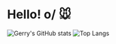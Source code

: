 # Hello! o/ 🐭
 ![Gerry's GitHub stats](https://github-readme-stats.vercel.app/api?username=Hiratsuna&show_icons=true&theme=highcontrast) 
 ![Top Langs](https://github-readme-stats.vercel.app/api/top-langs/?username=Hiratsuna&layout=donut)


